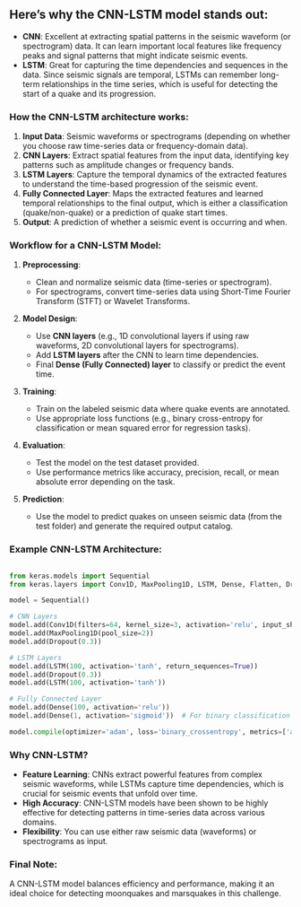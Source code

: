 

Here’s why the **CNN-LSTM** model stands out:
---------------------------------------------

*   **CNN**: Excellent at extracting spatial patterns in the seismic waveform (or spectrogram) data. It can learn important local features like frequency peaks and signal patterns that might indicate seismic events.
*   **LSTM**: Great for capturing the time dependencies and sequences in the data. Since seismic signals are temporal, LSTMs can remember long-term relationships in the time series, which is useful for detecting the start of a quake and its progression.

### How the CNN-LSTM architecture works:

1.  **Input Data**: Seismic waveforms or spectrograms (depending on whether you choose raw time-series data or frequency-domain data).
2.  **CNN Layers**: Extract spatial features from the input data, identifying key patterns such as amplitude changes or frequency bands.
3.  **LSTM Layers**: Capture the temporal dynamics of the extracted features to understand the time-based progression of the seismic event.
4.  **Fully Connected Layer**: Maps the extracted features and learned temporal relationships to the final output, which is either a classification (quake/non-quake) or a prediction of quake start times.
5.  **Output**: A prediction of whether a seismic event is occurring and when.

### Workflow for a CNN-LSTM Model:

1.  **Preprocessing**:
    
    *   Clean and normalize seismic data (time-series or spectrogram).
    *   For spectrograms, convert time-series data using Short-Time Fourier Transform (STFT) or Wavelet Transforms.
2.  **Model Design**:
    
    *   Use **CNN layers** (e.g., 1D convolutional layers if using raw waveforms, 2D convolutional layers for spectrograms).
    *   Add **LSTM layers** after the CNN to learn time dependencies.
    *   Final **Dense (Fully Connected) layer** to classify or predict the event time.
3.  **Training**:
    
    *   Train on the labeled seismic data where quake events are annotated.
    *   Use appropriate loss functions (e.g., binary cross-entropy for classification or mean squared error for regression tasks).
4.  **Evaluation**:
    
    *   Test the model on the test dataset provided.
    *   Use performance metrics like accuracy, precision, recall, or mean absolute error depending on the task.
5.  **Prediction**:
    
    *   Use the model to predict quakes on unseen seismic data (from the test folder) and generate the required output catalog.

### Example CNN-LSTM Architecture:

```python

from keras.models import Sequential
from keras.layers import Conv1D, MaxPooling1D, LSTM, Dense, Flatten, Dropout

model = Sequential()

# CNN Layers
model.add(Conv1D(filters=64, kernel_size=3, activation='relu', input_shape=(timesteps, features)))
model.add(MaxPooling1D(pool_size=2))
model.add(Dropout(0.3))

# LSTM Layers
model.add(LSTM(100, activation='tanh', return_sequences=True))
model.add(Dropout(0.3))
model.add(LSTM(100, activation='tanh'))

# Fully Connected Layer
model.add(Dense(100, activation='relu'))
model.add(Dense(1, activation='sigmoid'))  # For binary classification

model.compile(optimizer='adam', loss='binary_crossentropy', metrics=['accuracy'])
```

### Why CNN-LSTM?

*   **Feature Learning**: CNNs extract powerful features from complex seismic waveforms, while LSTMs capture time dependencies, which is crucial for seismic events that unfold over time.
*   **High Accuracy**: CNN-LSTM models have been shown to be highly effective for detecting patterns in time-series data across various domains.
*   **Flexibility**: You can use either raw seismic data (waveforms) or spectrograms as input.

### Final Note:

A CNN-LSTM model balances efficiency and performance, making it an ideal choice for detecting moonquakes and marsquakes in this challenge.
